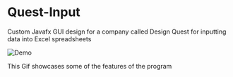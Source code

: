 # Quest-Input

Custom Javafx GUI design for a company called Design Quest for inputting data into Excel spreadsheets

![Demo](http://sotd.us/matthewashley/QuestInputDemo.gif)

This Gif showcases some of the features of the program
